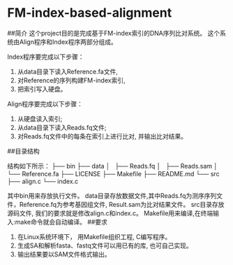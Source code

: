# FM-index-based-alignment
##简介
这个project目的是完成基于FM-index索引的DNA序列比对系统。
这个系统由Align程序和Index程序两部分组成。

Index程序要完成以下步骤：

1. 从data目录下读入Reference.fa文件,
2. 对Reference的序列构建FM-index索引,
3. 把索引写入硬盘。

Align程序要完成以下步骤：

1. 从硬盘读入索引;
2. 从data目录下读入Reads.fq文件;
3. 对Reads.fq文件中的每条在索引上进行比对, 并输出比对结果。

##目录结构

结构如下所示：
├── bin
├── data
│   ├── Reads.fq
│   ├── Reads.sam
│   └── Reference.fa
├── LICENSE
├── Makefile
├── README.md
└── src
    ├── align.c
    └── index.c
  
  其中bin用来存放执行文件。
  data目录存放数据文件,其中Reads.fq为测序序列文件，Reference.fq为参考基因组文件, Result.sam为比对结果文件。
  src目录存放源码文件, 我们的要求就是修改align.c和index.c。
  Makefile用来编译,在终端输入:make命令就会自动编译。
##要求
1. 在Linux系统环境下， 用Makefile组织工程, C编写程序。
2. 生成SA和解析fasta、fastq文件可以用已有的库, 也可自己实现。
3. 输出结果要以SAM文件格式输出。 

